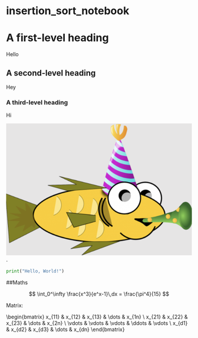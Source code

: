 # insertion_sort_notebook

# A first-level heading
Hello

## A second-level heading
Hey

### A third-level heading
Hi

![alt text for screen readers](fish.png).

```Python
print("Hello, World!")
```

##Maths

$$
  \int_0^\infty \frac{x^3}{e^x-1}\,dx = \frac{\pi^4}{15}
$$

Matrix: 

\begin{bmatrix}
	x_{11} & x_{12} & x_{13} & \dots & x_{1n} \\
	x_{21} & x_{22} & x_{23} & \dots & x_{2n} \\
	\vdots & \vdots & \vdots & \ddots & \vdots \\
	x_{d1} & x_{d2} & x_{d3} & \dots & x_{dn}
\end{bmatrix}
